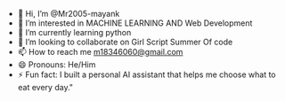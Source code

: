 - 👋 Hi, I’m @Mr2005-mayank
- 👀 I’m interested in MACHINE LEARNING AND Web Development
- 🌱 I’m currently learning python
- 💞️ I’m looking to collaborate on Girl Script Summer Of code
- 📫 How to reach me m18346060@gmail.com
- 😄 Pronouns: He/Him
- ⚡ Fun fact: I built a personal AI assistant that helps me choose what to eat every day."

<!---
Mr2005-mayank/Mr2005-mayank is a ✨ special ✨ repository because its `README.md` (this file) appears on your GitHub profile.
You can click the Preview link to take a look at your changes.
--->

